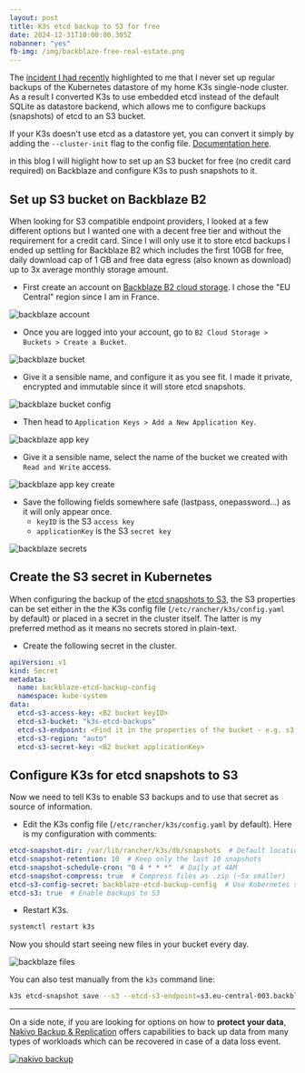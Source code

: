 ```yaml
---
layout: post
title: K3s etcd backup to S3 for free
date: 2024-12-31T10:00:00.305Z
nobanner: "yes"
fb-img: /img/backblaze-free-real-estate.png
---
```


The [incident I had recently](/2024-12-26-k3s-stuck-load-balancer) highlighted to me that I never set up regular backups of the Kubernetes datastore of my home K3s single-node cluster. As a result I converted K3s to use embedded etcd instead of the default SQLite as datastore backend, which allows me to configure backups (snapshots) of etcd to an S3 bucket. 

If your K3s doesn't use etcd as a datastore yet, you can convert it simply by adding the `--cluster-init` flag to the config file. [Documentation here](https://docs.k3s.io/datastore/ha-embedded#existing-single-node-clusters).

in this blog I will higlight how to set up an S3 bucket for free (no credit card required) on Backblaze and configure K3s to push snapshots to it. 

## Set up S3 bucket on Backblaze B2

When looking for S3 compatible endpoint providers, I looked at a few different options but I wanted one with a decent free tier and without the requirement for a credit card. Since I will only use it to store etcd backups I ended up settling for Backblaze B2 which includes the first 10GB for free, daily download cap of 1 GB and free data egress (also known as download) up to 3x average monthly storage amount.

- First create an account on [Backblaze B2 cloud storage](https://www.backblaze.com/sign-up/cloud-storage?referrer=getstarted). I chose the "EU Central" region since I am in France.

![backblaze account](/img/backblaze-1.png)

- Once you are logged into your account, go to `B2 Cloud Storage > Buckets > Create a Bucket`.

![backblaze bucket](/img/backblaze-2.png)

- Give it a sensible name, and configure it as you see fit. I made it private, encrypted and immutable since it will store etcd snapshots.

![backblaze bucket config](/img/backblaze-3.png)

- Then head to `Application Keys > Add a New Application Key`.

![backblaze app key](/img/backblaze-5.png)

- Give it a sensible name, select the name of the bucket we created with `Read and Write` access.

![backblaze app key create](/img/backblaze-6.png)

- Save the following fields somewhere safe (lastpass, onepassword...) as it will only appear once.
  - `keyID` is the S3 `access key`
  - `applicationKey` is the S3 `secret key`

![backblaze secrets](/img/backblaze-7.png)

## Create the S3 secret in Kubernetes

When configuring the backup of the [etcd snapshots to S3](https://docs.k3s.io/cli/etcd-snapshot#s3-configuration-secret-support), the S3 properties can be set either in the the K3s config file (`/etc/rancher/k3s/config.yaml` by default) or placed in a secret in the cluster itself. The latter is my preferred method as it means no secrets stored in plain-text.

- Create the following secret in the cluster.

```yaml
apiVersion: v1
kind: Secret
metadata:
  name: backblaze-etcd-backup-config
  namespace: kube-system
data:
  etcd-s3-access-key: <B2 bucket keyID>
  etcd-s3-bucket: "k3s-etcd-backups"
  etcd-s3-endpoint: <Find it in the properties of the bucket - e.g. s3.eu-central-003.backblazeb2.com>
  etcd-s3-region: "auto"
  etcd-s3-secret-key: <B2 bucket applicationKey>
```

## Configure K3s for etcd snapshots to S3

Now we need to tell K3s to enable S3 backups and to use that secret as source of information.

- Edit the K3s config file (`/etc/rancher/k3s/config.yaml` by default). Here is my configuration with comments:

```yaml
etcd-snapshot-dir: /var/lib/rancher/k3s/db/snapshots  # Default location, explicit for quick access
etcd-snapshot-retention: 10  # Keep only the last 10 snapshots
etcd-snapshot-schedule-cron: "0 4 * * *"  # Daily at 4AM
etcd-snapshot-compress: true  # Compress files as .zip (~5x smaller)
etcd-s3-config-secret: backblaze-etcd-backup-config  # Use Kubernetes secret we created previously
etcd-s3: true  # Enable backups to S3
```

- Restart K3s.

```sh
systemctl restart k3s
```

Now you should start seeing new files in your bucket every day.

![backblaze files](/img/backblaze-8.png)

You can also test manually from the `k3s` command line:

```sh
k3s etcd-snapshot save --s3 --etcd-s3-endpoint=s3.eu-central-003.backblazeb2.com --etcd-s3-bucket=k3s-etcd-backups --etcd-s3-access-key=*** --etcd-s3-secret-key=*** --etcd-s3-region=auto
```

---

On a side note, if you are looking for options on how to **protect your data**, [Nakivo Backup & Replication](https://www.nakivo.com/) offers capabilities to back up data from many types of workloads which can be recovered in case of a data loss event.

[![nakivo backup](/img/2022-10-26-13-45-41.png)](https://www.nakivo.com)
